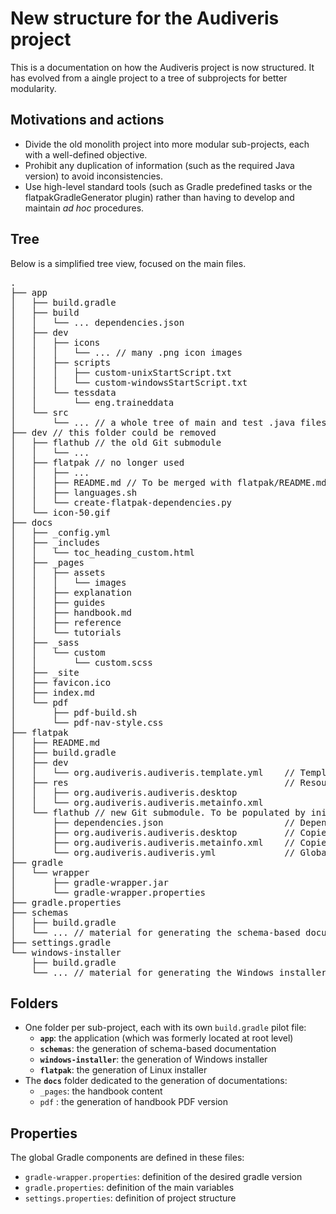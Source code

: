 # New structure for the Audiveris project

This is a documentation on how the Audiveris project is now structured.
It has evolved from a aingle project to a tree of subprojects for better modularity.

## Motivations and actions

- Divide the old monolith project into more modular sub-projects, each with a well-defined objective.
- Prohibit any duplication of information (such as the required Java version) to avoid inconsistencies.
- Use high-level standard tools (such as Gradle predefined tasks or the flatpakGradleGenerator plugin)
rather than having to develop and maintain *ad hoc* procedures.

## Tree

Below is a simplified tree view, focused on the main files.
<pre>
.
├── app
│   ├── build.gradle
│   ├── build
│   │   └── ... dependencies.json
│   ├── dev
│   │   ├── icons
│   │   │   └── ... // many .png icon images
│   │   ├── scripts
│   │   │   ├── custom-unixStartScript.txt
│   │   │   └── custom-windowsStartScript.txt
│   │   └── tessdata
│   │       └── eng.traineddata
│   └── src
│       └── ... // a whole tree of main and test .java files
├── dev // this folder could be removed
│   ├── flathub // the old Git submodule
│   │   └── ...
│   ├── flatpak // no longer used
│   │   ├── ...
│   │   ├── README.md // To be merged with flatpak/README.md
│   │   ├── languages.sh
│   │   └── create-flatpak-dependencies.py
│   └── icon-50.gif
├── docs
│   ├── _config.yml
│   ├── _includes
│   │   └── toc_heading_custom.html
│   ├── _pages
│   │   ├── assets
│   │   │   └── images
│   │   ├── explanation
│   │   ├── guides
│   │   ├── handbook.md
│   │   ├── reference
│   │   └── tutorials
│   ├── _sass
│   │   └── custom
│   │       └── custom.scss
│   ├── _site
│   ├── favicon.ico
│   ├── index.md
│   └── pdf
│       ├── pdf-build.sh
│       └── pdf-nav-style.css
├── flatpak
│   ├── README.md
│   ├── build.gradle
│   ├── dev
│   │   └── org.audiveris.audiveris.template.yml    // Template for flatpak-builder manifest
│   ├── res                                         // Resources to be copied to flathub
│   │   ├── org.audiveris.audiveris.desktop
│   │   └── org.audiveris.audiveris.metainfo.xml
│   └── flathub // new Git submodule. To be populated by initFlathub task as follows:
│       ├── dependencies.json                       // Dependencies manifest generated from app subproject
│       ├── org.audiveris.audiveris.desktop         // Copied from flatpak/res
│       ├── org.audiveris.audiveris.metainfo.xml    // Copied from flatpak/res
│       └── org.audiveris.audiveris.yml             // Global manifest for flatpak-builder, from dev template
├── gradle
│   └── wrapper
│       ├── gradle-wrapper.jar
│       └── gradle-wrapper.properties
├── gradle.properties
├── schemas
│   ├── build.gradle
│   └── ... // material for generating the schema-based documentation
├── settings.gradle
└── windows-installer
    ├── build.gradle
    └── ... // material for generating the Windows installer
</pre>

## Folders

- One folder per sub-project, each with its own `build.gradle` pilot file: 
    - **`app`**: the application (which was formerly located at root level)
    - **`schemas`**: the generation of schema-based documentation
    - **`windows-installer`**: the generation of Windows installer
    - **`flatpak`**: the generation of Linux installer
- The **`docs`** folder dedicated to the generation of documentations:
    - `_pages`: the handbook content
    - `pdf` : the generation of handbook PDF version

## Properties

The global Gradle components are defined in these files:
- `gradle-wrapper.properties`: definition of the desired gradle version
- `gradle.properties`: definition of the main variables
- `settings.properties`: definition of project structure


